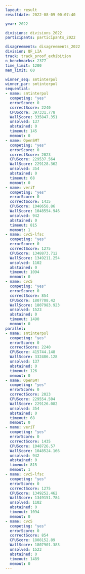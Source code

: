 ```yaml
---
layout: result
resultdate: 2022-08-09 00:07:40

year: 2022

divisions: divisions_2022
participants: participants_2022

disagreements: disagreements_2022
division: QF_LIA
track: track_proof_exhibition
n_benchmarks: 2377
time_limit: 1200
mem_limit: 60

winner_seq: smtinterpol
winner_par: smtinterpol
sequential:
- name: smtinterpol
  competing: "yes"
  errorScore: 0
  correctScore: 2240
  CPUScore: 397331.778
  WallScore: 335847.351
  unsolved: 137
  abstained: 0
  timeout: 145
  memout: 0
- name: OpenSMT
  competing: "yes"
  errorScore: 0
  correctScore: 2023
  CPUScore: 229537.564
  WallScore: 229128.362
  unsolved: 354
  abstained: 0
  timeout: 68
  memout: 0
- name: veriT
  competing: "yes"
  errorScore: 0
  correctScore: 1435
  CPUScore: 1048658.86
  WallScore: 1048554.946
  unsolved: 942
  abstained: 0
  timeout: 815
  memout: 1
- name: cvc5-lfsc
  competing: "yes"
  errorScore: 0
  correctScore: 1275
  CPUScore: 1348873.712
  WallScore: 1349211.254
  unsolved: 1102
  abstained: 0
  timeout: 1094
  memout: 0
- name: cvc5
  competing: "yes"
  errorScore: 0
  correctScore: 854
  CPUScore: 1807708.42
  WallScore: 1807983.923
  unsolved: 1523
  abstained: 0
  timeout: 1490
  memout: 0
parallel:
- name: smtinterpol
  competing: "yes"
  errorScore: 0
  correctScore: 2240
  CPUScore: 415744.148
  WallScore: 332486.128
  unsolved: 137
  abstained: 0
  timeout: 126
  memout: 0
- name: OpenSMT
  competing: "yes"
  errorScore: 0
  correctScore: 2023
  CPUScore: 229554.504
  WallScore: 229126.082
  unsolved: 354
  abstained: 0
  timeout: 68
  memout: 0
- name: veriT
  competing: "yes"
  errorScore: 0
  correctScore: 1435
  CPUScore: 1048726.57
  WallScore: 1048524.166
  unsolved: 942
  abstained: 0
  timeout: 815
  memout: 1
- name: cvc5-lfsc
  competing: "yes"
  errorScore: 0
  correctScore: 1275
  CPUScore: 1349252.462
  WallScore: 1349151.784
  unsolved: 1102
  abstained: 0
  timeout: 1094
  memout: 0
- name: cvc5
  competing: "yes"
  errorScore: 0
  correctScore: 854
  CPUScore: 1808152.89
  WallScore: 1807901.383
  unsolved: 1523
  abstained: 0
  timeout: 1489
  memout: 0
---
```

